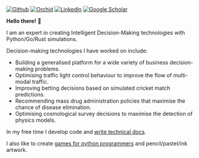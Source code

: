[![Github](https://img.shields.io/badge/github-%23121011.svg?style=for-the-badge&logo=github&logoColor=white)](https://github.com/umbralcalc)
[![Orchid](https://img.shields.io/badge/orcid-A6CE39?style=for-the-badge&logo=orcid&logoColor=white)](https://orcid.org/0000-0001-8778-006X)
[![LinkedIn](https://img.shields.io/badge/LinkedIn-0077B5?style=for-the-badge&logo=linkedin&logoColor=white)](https://uk.linkedin.com/in/robert-hardwick-1179041aa)
[![Google Scholar](https://img.shields.io/badge/Google%20Scholar-4285F4?style=for-the-badge&logo=google-scholar&logoColor=white)](https://scholar.google.com/citations?user=YA2x6REAAAAJ&hl=en)

**Hello there!** :wave:

I am an expert in creating Intelligent Decision-Making technologies with Python/Go/Rust simulations.

Decision-making technologies I have worked on include:
* Building a generalised platform for a wide variety of business decision-making problems.
* Optimising traffic light control behaviour to improve the flow of multi-modal traffic.
* Improving betting decisions based on simulated cricket match predictions.
* Recommending mass drug administration policies that maximise the chance of disease elimination.
* Optimising cosmological survey decisions to maximise the detection of physics models.
    
In my free time I develop code and [write technical docs](https://umbralcalc.github.io/stochadex).

I also like to create [games for python programmers](https://umbralcalc.github.io/dexetera/) and pencil/pastel/ink artwork.
